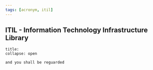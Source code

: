 ```yaml
---
tags: [acronym, itil]
---
```

## **ITIL** - Information Technology Infrastructure Library
```ad-info
title: 
collapse: open

and you shall be reguarded
```